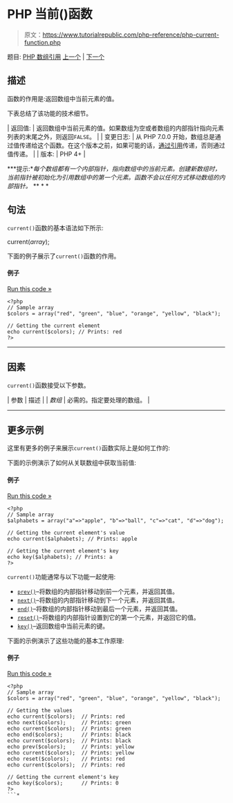 # PHP 当前()函数

> 原文：<https://www.tutorialrepublic.com/php-reference/php-current-function.php>

题目: [PHP 数组引用](php-array-functions.php) [上一个](php-count-function.php) | [下一个](php-end-function.php)

## 描述

函数的作用是:返回数组中当前元素的值。

下表总结了该功能的技术细节。

| 返回值: | 返回数组中当前元素的值。如果数组为空或者数组的内部指针指向元素列表的末尾之外，则返回`FALSE`。 |
| 变更日志: | 从 PHP 7.0.0 开始，数组总是通过值传递给这个函数。在这个版本之前，如果可能的话，[通过引用](/php-tutorial/php-functions.php#pass-arguments-by-reference)传递，否则通过值传递。 |
| 版本: | PHP 4+ |

 ***提示:**每个数组都有一个内部指针，指向数组中的当前元素。创建新数组时，当前指针被初始化为引用数组中的第一个元素。函数不会以任何方式移动数组的内部指针。*  ** * *

## 句法

`current()`函数的基本语法如下所示:

current(*array*);

下面的例子展示了`current()`函数的作用。

#### 例子

[Run this code »](../codelab.php?topic=php&file=get-the-current-element-in-an-array "Run this code to view the output")

```
<?php
// Sample array
$colors = array("red", "green", "blue", "orange", "yellow", "black");

// Getting the current element 
echo current($colors); // Prints: red
?>
```

* * *

## 因素

`current()`函数接受以下参数。

| 参数 | 描述 |
| *数组* | 必需的。指定要处理的数组。 |

* * *

## 更多示例

这里有更多的例子来展示`current()`函数实际上是如何工作的:

下面的示例演示了如何从关联数组中获取当前值:

#### 例子

[Run this code »](../codelab.php?topic=php&file=get-the-current-value-from-an-associative-array "Run this code to view the output")

```
<?php
// Sample array
$alphabets = array("a"=>"apple", "b"=>"ball", "c"=>"cat", "d"=>"dog");

// Getting the current element's value
echo current($alphabets); // Prints: apple

// Getting the current element's key
echo key($alphabets); // Prints: a
?>
```

`current()`功能通常与以下功能一起使用:

*   [`prev()`](php-prev-function.php)–将数组的内部指针移动到前一个元素，并返回其值。
*   [`next()`](php-next-function.php)–将数组的内部指针移动到下一个元素，并返回其值。
*   [`end()`](php-end-function.php)–将数组的内部指针移动到最后一个元素，并返回其值。
*   [`reset()`](php-reset-function.php)–将数组的内部指针设置到它的第一个元素，并返回它的值。
*   [`key()`](php-key-function.php)–返回数组中当前元素的键。

下面的示例演示了这些功能的基本工作原理:

#### 例子

[Run this code »](../codelab.php?topic=php&file=using-current-with-other-related-functions "Run this code to view the output")

```
<?php
// Sample array
$colors = array("red", "green", "blue", "orange", "yellow", "black");

// Getting the values 
echo current($colors);  // Prints: red
echo next($colors);     // Prints: green
echo current($colors);  // Prints: green
echo end($colors);      // Prints: black
echo current($colors);  // Prints: black
echo prev($colors);     // Prints: yellow
echo current($colors);  // Prints: yellow
echo reset($colors);    // Prints: red
echo current($colors);  // Prints: red

// Getting the current element's key
echo key($colors);      // Prints: 0
?>
```*